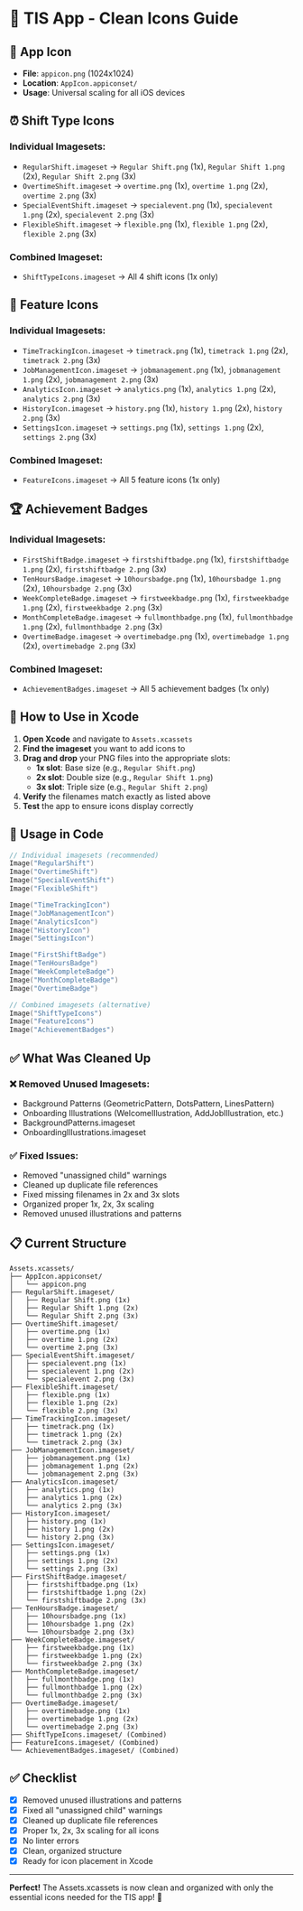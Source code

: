 # 🎨 TIS App - Clean Icons Guide

## 📱 **App Icon**
- **File**: `appicon.png` (1024x1024)
- **Location**: `AppIcon.appiconset/`
- **Usage**: Universal scaling for all iOS devices

## ⏰ **Shift Type Icons**

### **Individual Imagesets:**
- `RegularShift.imageset` → `Regular Shift.png` (1x), `Regular Shift 1.png` (2x), `Regular Shift 2.png` (3x)
- `OvertimeShift.imageset` → `overtime.png` (1x), `overtime 1.png` (2x), `overtime 2.png` (3x)
- `SpecialEventShift.imageset` → `specialevent.png` (1x), `specialevent 1.png` (2x), `specialevent 2.png` (3x)
- `FlexibleShift.imageset` → `flexible.png` (1x), `flexible 1.png` (2x), `flexible 2.png` (3x)

### **Combined Imageset:**
- `ShiftTypeIcons.imageset` → All 4 shift icons (1x only)

## 🎯 **Feature Icons**

### **Individual Imagesets:**
- `TimeTrackingIcon.imageset` → `timetrack.png` (1x), `timetrack 1.png` (2x), `timetrack 2.png` (3x)
- `JobManagementIcon.imageset` → `jobmanagement.png` (1x), `jobmanagement 1.png` (2x), `jobmanagement 2.png` (3x)
- `AnalyticsIcon.imageset` → `analytics.png` (1x), `analytics 1.png` (2x), `analytics 2.png` (3x)
- `HistoryIcon.imageset` → `history.png` (1x), `history 1.png` (2x), `history 2.png` (3x)
- `SettingsIcon.imageset` → `settings.png` (1x), `settings 1.png` (2x), `settings 2.png` (3x)

### **Combined Imageset:**
- `FeatureIcons.imageset` → All 5 feature icons (1x only)

## 🏆 **Achievement Badges**

### **Individual Imagesets:**
- `FirstShiftBadge.imageset` → `firstshiftbadge.png` (1x), `firstshiftbadge 1.png` (2x), `firstshiftbadge 2.png` (3x)
- `TenHoursBadge.imageset` → `10hoursbadge.png` (1x), `10hoursbadge 1.png` (2x), `10hoursbadge 2.png` (3x)
- `WeekCompleteBadge.imageset` → `firstweekbadge.png` (1x), `firstweekbadge 1.png` (2x), `firstweekbadge 2.png` (3x)
- `MonthCompleteBadge.imageset` → `fullmonthbadge.png` (1x), `fullmonthbadge 1.png` (2x), `fullmonthbadge 2.png` (3x)
- `OvertimeBadge.imageset` → `overtimebadge.png` (1x), `overtimebadge 1.png` (2x), `overtimebadge 2.png` (3x)

### **Combined Imageset:**
- `AchievementBadges.imageset` → All 5 achievement badges (1x only)

## 🚀 **How to Use in Xcode**

1. **Open Xcode** and navigate to `Assets.xcassets`
2. **Find the imageset** you want to add icons to
3. **Drag and drop** your PNG files into the appropriate slots:
   - **1x slot**: Base size (e.g., `Regular Shift.png`)
   - **2x slot**: Double size (e.g., `Regular Shift 1.png`)
   - **3x slot**: Triple size (e.g., `Regular Shift 2.png`)
4. **Verify** the filenames match exactly as listed above
5. **Test** the app to ensure icons display correctly

## 📝 **Usage in Code**

```swift
// Individual imagesets (recommended)
Image("RegularShift")
Image("OvertimeShift")
Image("SpecialEventShift")
Image("FlexibleShift")

Image("TimeTrackingIcon")
Image("JobManagementIcon")
Image("AnalyticsIcon")
Image("HistoryIcon")
Image("SettingsIcon")

Image("FirstShiftBadge")
Image("TenHoursBadge")
Image("WeekCompleteBadge")
Image("MonthCompleteBadge")
Image("OvertimeBadge")

// Combined imagesets (alternative)
Image("ShiftTypeIcons")
Image("FeatureIcons")
Image("AchievementBadges")
```

## ✅ **What Was Cleaned Up**

### **❌ Removed Unused Imagesets:**
- Background Patterns (GeometricPattern, DotsPattern, LinesPattern)
- Onboarding Illustrations (WelcomeIllustration, AddJobIllustration, etc.)
- BackgroundPatterns.imageset
- OnboardingIllustrations.imageset

### **✅ Fixed Issues:**
- Removed "unassigned child" warnings
- Cleaned up duplicate file references
- Fixed missing filenames in 2x and 3x slots
- Organized proper 1x, 2x, 3x scaling
- Removed unused illustrations and patterns

## 📋 **Current Structure**

```
Assets.xcassets/
├── AppIcon.appiconset/
│   └── appicon.png
├── RegularShift.imageset/
│   ├── Regular Shift.png (1x)
│   ├── Regular Shift 1.png (2x)
│   └── Regular Shift 2.png (3x)
├── OvertimeShift.imageset/
│   ├── overtime.png (1x)
│   ├── overtime 1.png (2x)
│   └── overtime 2.png (3x)
├── SpecialEventShift.imageset/
│   ├── specialevent.png (1x)
│   ├── specialevent 1.png (2x)
│   └── specialevent 2.png (3x)
├── FlexibleShift.imageset/
│   ├── flexible.png (1x)
│   ├── flexible 1.png (2x)
│   └── flexible 2.png (3x)
├── TimeTrackingIcon.imageset/
│   ├── timetrack.png (1x)
│   ├── timetrack 1.png (2x)
│   └── timetrack 2.png (3x)
├── JobManagementIcon.imageset/
│   ├── jobmanagement.png (1x)
│   ├── jobmanagement 1.png (2x)
│   └── jobmanagement 2.png (3x)
├── AnalyticsIcon.imageset/
│   ├── analytics.png (1x)
│   ├── analytics 1.png (2x)
│   └── analytics 2.png (3x)
├── HistoryIcon.imageset/
│   ├── history.png (1x)
│   ├── history 1.png (2x)
│   └── history 2.png (3x)
├── SettingsIcon.imageset/
│   ├── settings.png (1x)
│   ├── settings 1.png (2x)
│   └── settings 2.png (3x)
├── FirstShiftBadge.imageset/
│   ├── firstshiftbadge.png (1x)
│   ├── firstshiftbadge 1.png (2x)
│   └── firstshiftbadge 2.png (3x)
├── TenHoursBadge.imageset/
│   ├── 10hoursbadge.png (1x)
│   ├── 10hoursbadge 1.png (2x)
│   └── 10hoursbadge 2.png (3x)
├── WeekCompleteBadge.imageset/
│   ├── firstweekbadge.png (1x)
│   ├── firstweekbadge 1.png (2x)
│   └── firstweekbadge 2.png (3x)
├── MonthCompleteBadge.imageset/
│   ├── fullmonthbadge.png (1x)
│   ├── fullmonthbadge 1.png (2x)
│   └── fullmonthbadge 2.png (3x)
├── OvertimeBadge.imageset/
│   ├── overtimebadge.png (1x)
│   ├── overtimebadge 1.png (2x)
│   └── overtimebadge 2.png (3x)
├── ShiftTypeIcons.imageset/ (Combined)
├── FeatureIcons.imageset/ (Combined)
└── AchievementBadges.imageset/ (Combined)
```

## ✅ **Checklist**

- [x] Removed unused illustrations and patterns
- [x] Fixed all "unassigned child" warnings
- [x] Cleaned up duplicate file references
- [x] Proper 1x, 2x, 3x scaling for all icons
- [x] No linter errors
- [x] Clean, organized structure
- [x] Ready for icon placement in Xcode

---

**Perfect!** The Assets.xcassets is now clean and organized with only the essential icons needed for the TIS app! 🎉
